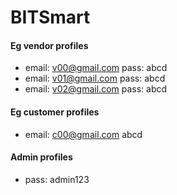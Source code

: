 # BITSmart
#### Eg vendor profiles
* email: v00@gmail.com pass: abcd
* email: v01@gmail.com pass: abcd
* email: v02@gmail.com pass: abcd
#### Eg customer profiles
* email: c00@gmail.com abcd
#### Admin profiles
* pass: admin123
